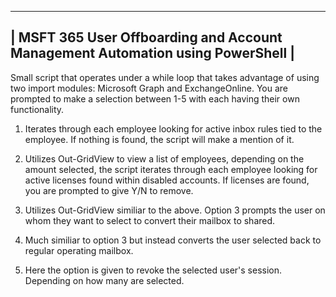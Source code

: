  ---------------------------------------
| MSFT 365 User Offboarding and Account Management Automation using PowerShell |
 ---------------------------------------

Small script that operates under a while loop that takes advantage of using two import modules: Microsoft Graph and ExchangeOnline. You are prompted to make a selection between 1-5 with each having their own functionality.

1) Iterates through each employee looking for active inbox rules tied to the employee. If nothing is found, the script will make a mention of it.

2) Utilizes Out-GridView to view a list of employees, depending on the amount selected, the script iterates through each employee looking for active licenses found within disabled accounts. If licenses are found, you are prompted to give Y/N to remove.

3) Utilizes Out-GridView similiar to the above. Option 3 prompts the user on whom they want to select to convert their mailbox to shared.

4) Much similiar to option 3 but instead converts the user selected back to regular operating mailbox.

5) Here the option is given to revoke the selected user's session. Depending on how many are selected.

